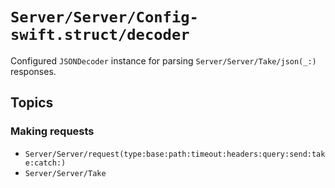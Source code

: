 # ``Server/Server/Config-swift.struct/decoder``

Configured `JSONDecoder` instance for parsing ``Server/Server/Take/json(_:)`` responses.

## Topics

### Making requests

- ``Server/Server/request(type:base:path:timeout:headers:query:send:take:catch:)``
- ``Server/Server/Take``
